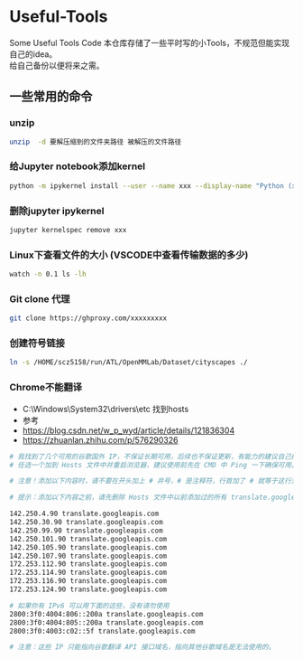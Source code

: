 # Useful-Tools
Some Useful Tools Code
本仓库存储了一些平时写的小Tools，不规范但能实现自己的idea。  
给自己备份以便将来之需。  

## 一些常用的命令
### unzip
```bash
unzip  -d 要解压缩到的文件夹路径 被解压的文件路径
```

### 给Jupyter notebook添加kernel

```bash
python -m ipykernel install --user --name xxx --display-name "Python (xxx)"
```
### 删除jupyter ipykernel
```bash
jupyter kernelspec remove xxx
```

### Linux下查看文件的大小 (VSCODE中查看传输数据的多少)

```bash
watch -n 0.1 ls -lh
```
### Git clone 代理

```bash
git clone https://ghproxy.com/xxxxxxxxx
```

### 创建符号链接
```bash
ln -s /HOME/scz5158/run/ATL/OpenMMLab/Dataset/cityscapes ./
```
### Chrome不能翻译
* C:\Windows\System32\drivers\etc 找到hosts
* 参考
* https://blog.csdn.net/w_p_wyd/article/details/121836304
* https://zhuanlan.zhihu.com/p/576290326
```bash
# 我找到了几个可用的谷歌国外 IP，不保证长期可用，后续也不保证更新，有能力的建议自己找。
# 任选一个加到 Hosts 文件中并重启浏览器，建议使用前先在 CMD 中 Ping 一下确保可用。

# 注意！添加以下内容时，请不要在开头加上 # 井号，# 是注释符，行首加了 # 就等于这行没写！

# 提示：添加以下内容之前，请先删除 Hosts 文件中以前添加过的所有 translate.googleapis.com 内容，避免因为顺序而被覆盖！

142.250.4.90 translate.googleapis.com
142.250.30.90 translate.googleapis.com
142.250.99.90 translate.googleapis.com
142.250.101.90 translate.googleapis.com
142.250.105.90 translate.googleapis.com
142.250.107.90 translate.googleapis.com
172.253.112.90 translate.googleapis.com
172.253.114.90 translate.googleapis.com
172.253.116.90 translate.googleapis.com
172.253.124.90 translate.googleapis.com

# 如果你有 IPv6 可以用下面的这些，没有请勿使用
2800:3f0:4004:806::200a translate.googleapis.com
2800:3f0:4004:805::200a translate.googleapis.com
2800:3f0:4003:c02::5f translate.googleapis.com

# 注意：这些 IP 只能指向谷歌翻译 API 接口域名，指向其他谷歌域名是无法使用的。
```
